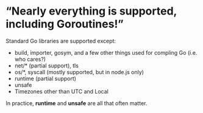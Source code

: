 # “Nearly everything is supported, including Goroutines!”

Standard Go libraries are supported except:

 - build, importer, gosym, and a few other things used for compling Go (i.e. who cares?)
 - net/* (partial support), tls
 - os/*, syscall (mostly supported, but in node.js only)
 - runtime (partial support)
 - unsafe
 - Timezones other than UTC and Local
 
In practice, **runtime** and **unsafe** are all that often matter.

